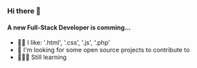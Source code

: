 ### Hi there 👋

#### A new Full-Stack Developer is comming...

- 👍🏽 I like: '.html', '.css', '.js', '.php'
- 🔎 I'm looking for some open source projects to contribute to
- 👨🏽‍💻 Still learning
